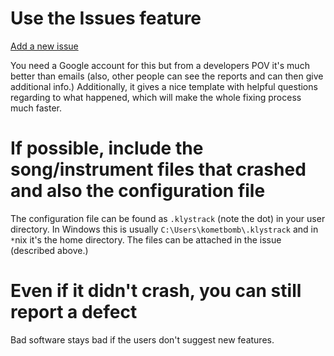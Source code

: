 # Use the Issues feature #

[Add a new issue](http://code.google.com/p/klystrack/issues/entry)

You need a Google account for this but from a developers POV it's much better than emails (also, other people can see the reports and can then give additional info.) Additionally, it gives a nice template with helpful questions regarding to what happened, which will make the whole fixing process much faster.

# If possible, include the song/instrument files that crashed and also the configuration file #

The configuration file can be found as `.klystrack` (note the dot) in your user directory. In Windows this is usually `C:\Users\kometbomb\.klystrack` and in `*`nix it's the home directory. The files can be attached in the issue (described above.)

# Even if it didn't crash, you can still report a defect #

Bad software stays bad if the users don't suggest new features.